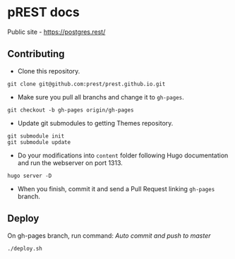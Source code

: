 # pREST docs
Public site - https://postgres.rest/

## Contributing

- Clone this repository.
```
git clone git@github.com:prest/prest.github.io.git
```
- Make sure you pull all branchs and change it to `gh-pages`.
```
git checkout -b gh-pages origin/gh-pages
```
- Update git submodules to getting Themes repository.
```
git submodule init
git submodule update
```
- Do your modifications into `content` folder following Hugo documentation and run the webserver on port 1313.
```
hugo server -D
```
- When you finish, commit it and send a Pull Request linking `gh-pages` branch.

## Deploy

On gh-pages branch, run command:
*Auto commit and push to master*
```
./deploy.sh
```

